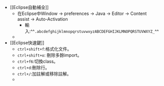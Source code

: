 - [[Eclipse自動補全]]
	- 在Eclipse中Window -> preferences -> Java -> Editor -> Content assist -> Auto-Activation
		- 輸入:^^`.abcdefghijklmnopqrstuvwxyzABCDEFGHIJKLMNOPQRSTUVWXYZ_`^^
	-
- [[Eclipse快速鍵]]
	- `ctrl+shift+f`:格式化文件。
	- `ctrl+shift+o`: 刪除多餘import。
	- `ctrl+f6`:切換class。
	- `ctrl+d`:刪除行。
	- `ctrl+/`:加註解或移除註解。
	-